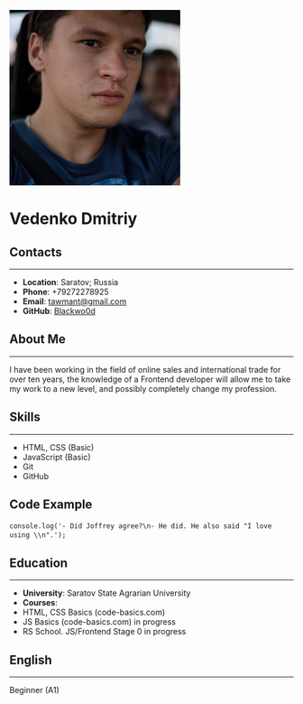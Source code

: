 ![photo](assets/img/photo.png)
# Vedenko Dmitriy #
## Contacts ##
---
* **Location**: Saratov; Russia
* **Phone**: +79272278925
* **Email**: tawmant@gmail.com
* **GitHub**: [Blackwo0d](https://github.com/Blackwo0d)
## About Me
---
I have been working in the field of online sales and international trade for over ten years, the knowledge of a Frontend developer will allow me to take my work to a new level, and possibly completely change my profession.
## Skills
---
* HTML, CSS (Basic)
* JavaScript (Basic)
* Git
* GitHub
## Code Example
~~~
console.log('- Did Joffrey agree?\n- He did. He also said "I love using \\n".');
~~~
## Education
---
* **University**: Saratov State Agrarian University
* **Courses**:
 * HTML, CSS Basics (code-basics.com)
 * JS Basics (code-basics.com) in progress
 * RS School. JS/Frontend Stage 0 in progress
## English
---
Beginner (A1)

